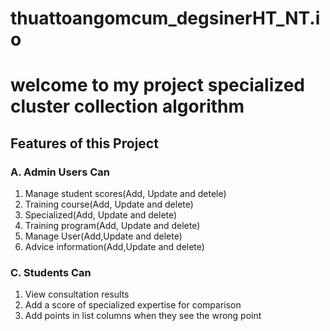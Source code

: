 # thuattoangomcum_degsinerHT_NT.io
# welcome to my project specialized cluster collection algorithm

## Features of this Project
### A. Admin Users Can
1. Manage student scores(Add, Update and detele)
2. Training course(Add, Update and delete)
3. Specialized(Add, Update and delete)
4. Training program(Add, Update and delete)
5. Manage User(Add,Update and delete)
6. Advice information(Add,Update and delete)
### C. Students Can
1. View consultation results
2. Add a score of specialized expertise for comparison
3. Add points in list columns when they see the wrong point
